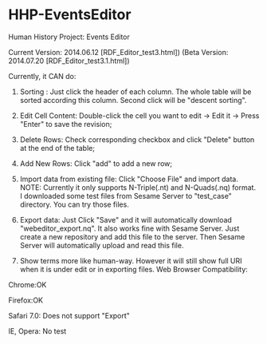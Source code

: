 HHP-EventsEditor
================

Human History Project: Events Editor

Current Version: 2014.06.12 [RDF_Editor_test3.html])
(Beta Version: 2014.07.20 [RDF_Editor_test3.1.html])

Currently, it CAN do:

1. Sorting : Just click the header of each column. The whole table will be sorted according this column. Second click will be "descent sorting".

2. Edit Cell Content:  Double-click the cell you want to edit -> Edit it -> Press "Enter" to save the revision;

3. Delete Rows: Check corresponding checkbox and click "Delete" button at the end of the table;

4. Add New Rows: Click "add" to add a new row;

5. Import data from existing file: Click "Choose File" and import data. NOTE: Currently it only supports N-Triple(.nt) and N-Quads(.nq) format. I downloaded some test files from Sesame Server to "test_case" directory. You can try those files. 

6. Export data: Just Click "Save" and it will automatically download "webeditor_export.nq". It also works fine with Sesame Server. Just create a new repository and add this file to the server. Then Sesame Server will automatically upload and read this file.

7. Show terms more like human-way. However it will still show full URI when it is under edit or in exporting files.
Web Browser Compatibility:

Chrome:OK

Firefox:OK

Safari 7.0: Does not support "Export"

IE, Opera: No test


